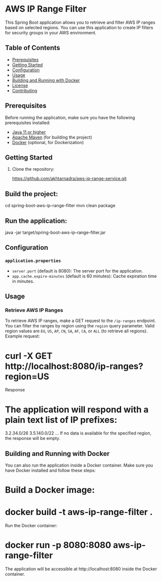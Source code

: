 # AWS IP Range Filter

This Spring Boot application allows you to retrieve and filter AWS IP ranges based on selected regions. You can use this application to create IP filters for security groups in your AWS environment.

## Table of Contents

- [Prerequisites](#prerequisites)
- [Getting Started](#getting-started)
- [Configuration](#configuration)
- [Usage](#usage)
- [Building and Running with Docker](#building-and-running-with-docker)
- [License](#license)
- [Contributing](#contributing)

## Prerequisites

Before running the application, make sure you have the following prerequisites installed:

- [Java 11 or higher](https://adoptopenjdk.net/)
- [Apache Maven](https://maven.apache.org/) (for building the project)
- [Docker](https://www.docker.com/get-started) (optional, for Dockerization)

## Getting Started

1. Clone the repository:

   https://github.com/akhtarnadra/aws-ip-range-service.git
   
## Build the project:
cd spring-boot-aws-ip-range-filter
mvn clean package

## Run the application:
java -jar target/spring-boot-aws-ip-range-filter.jar

## Configuration

### `application.properties`

- `server.port` (default is 8080): The server port for the application.
- `app.cache.expire-minutes` (default is 60 minutes): Cache expiration time in minutes.

## Usage

### Retrieve AWS IP Ranges

To retrieve AWS IP ranges, make a GET request to the `/ip-ranges` endpoint. You can filter the ranges by region using the `region` query parameter. Valid region values are `EU`, `US`, `AP`, `CN`, `SA`, `AF`, `CA`, or `ALL` (to retrieve all regions).
Example request:

# curl -X GET http://localhost:8080/ip-ranges?region=US
Response
# The application will respond with a plain text list of IP prefixes:
3.2.34.0/26
3.5.140.0/22
...
If no data is available for the specified region, the response will be empty.

## Building and Running with Docker
You can also run the application inside a Docker container. Make sure you have Docker installed and follow these steps:

# Build a Docker image:

# docker build -t aws-ip-range-filter .
Run the Docker container:

# docker run -p 8080:8080 aws-ip-range-filter
The application will be accessible at http://localhost:8080 inside the Docker container.
